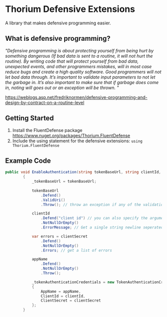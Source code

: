 # Thorium Defensive Extensions

A library that makes defensive programming easier. 

## What is defensive programming?

_"Defensive programming is about protecting yourself from being hurt by something dangerous (If bad data is sent to a routine, it will not hurt the routine). By writing code that will protect yourself from bad data, unexpected events, and other programmers mistakes, will in most case reduce bugs and create a high quality software.
Good programmers will not let bad data through. It’s important to validate input parameters to not let the garbage in. It’s also important to make sure that if garbage does come in, noting will goes out or an exception will be thrown. "_

https://weblogs.asp.net/fredriknormen/defensive-programming-and-design-by-contract-on-a-routine-level

## Getting Started

1. Install the FluentDefense package https://www.nuget.org/packages/Thorium.FluentDefense
2. Include the using statement for the defensive extensions: `using Thorium.FluentDefense`

## Example Code

```csharp
public void EnableAuthentication(string tokenBaseUrl, string clientId, string clientSecret, string appName)
        {
            _tokenBaseUrl = tokenBaseUrl;
            
            tokenBaseUrl
                .Defend()
                .ValidUri()
                .Throw(); // throw an exception if any of the validations fail

            clientId
                .Defend("client id") // you can also specify the argument name
                .NotNullOrEmpty()
                .ErrorMessage; // Get a single string newline seperated list of errors.

            var errors = clientSecret
                .Defend()
                .NotNullOrEmpty()
                .Errors; // get a list of errors

            appName
                .Defend()
                .NotNullOrEmpty()
                .Throw();

            _tokenAuthenticationCredentials = new TokenAuthenticationCredentials
            {
                AppName = appName,
                ClientId = clientId,
                ClientSecret = clientSecret
            };
        }
```
